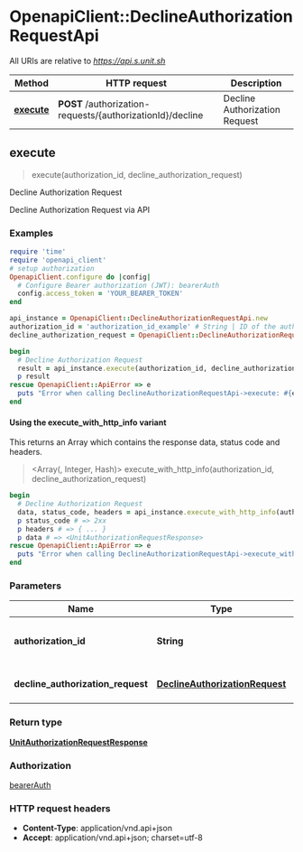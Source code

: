 # OpenapiClient::DeclineAuthorizationRequestApi

All URIs are relative to *https://api.s.unit.sh*

| Method | HTTP request | Description |
| ------ | ------------ | ----------- |
| [**execute**](DeclineAuthorizationRequestApi.md#execute) | **POST** /authorization-requests/{authorizationId}/decline | Decline Authorization Request |


## execute

> <UnitAuthorizationRequestResponse> execute(authorization_id, decline_authorization_request)

Decline Authorization Request

Decline Authorization Request via API 

### Examples

```ruby
require 'time'
require 'openapi_client'
# setup authorization
OpenapiClient.configure do |config|
  # Configure Bearer authorization (JWT): bearerAuth
  config.access_token = 'YOUR_BEARER_TOKEN'
end

api_instance = OpenapiClient::DeclineAuthorizationRequestApi.new
authorization_id = 'authorization_id_example' # String | ID of the authorization request to decline
decline_authorization_request = OpenapiClient::DeclineAuthorizationRequest.new # DeclineAuthorizationRequest | Decline Authorization Request

begin
  # Decline Authorization Request
  result = api_instance.execute(authorization_id, decline_authorization_request)
  p result
rescue OpenapiClient::ApiError => e
  puts "Error when calling DeclineAuthorizationRequestApi->execute: #{e}"
end
```

#### Using the execute_with_http_info variant

This returns an Array which contains the response data, status code and headers.

> <Array(<UnitAuthorizationRequestResponse>, Integer, Hash)> execute_with_http_info(authorization_id, decline_authorization_request)

```ruby
begin
  # Decline Authorization Request
  data, status_code, headers = api_instance.execute_with_http_info(authorization_id, decline_authorization_request)
  p status_code # => 2xx
  p headers # => { ... }
  p data # => <UnitAuthorizationRequestResponse>
rescue OpenapiClient::ApiError => e
  puts "Error when calling DeclineAuthorizationRequestApi->execute_with_http_info: #{e}"
end
```

### Parameters

| Name | Type | Description | Notes |
| ---- | ---- | ----------- | ----- |
| **authorization_id** | **String** | ID of the authorization request to decline |  |
| **decline_authorization_request** | [**DeclineAuthorizationRequest**](DeclineAuthorizationRequest.md) | Decline Authorization Request |  |

### Return type

[**UnitAuthorizationRequestResponse**](UnitAuthorizationRequestResponse.md)

### Authorization

[bearerAuth](../README.md#bearerAuth)

### HTTP request headers

- **Content-Type**: application/vnd.api+json
- **Accept**: application/vnd.api+json; charset=utf-8

